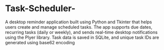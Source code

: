 # Task-Scheduler-
A desktop reminder application built using Python and Tkinter that helps users create and manage scheduled tasks. The app supports due dates, recurring tasks (daily or weekly), and sends real-time desktop notifications using the Plyer library. Task data is saved in SQLite, and unique task IDs are generated using base62 encoding
